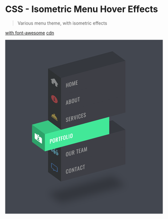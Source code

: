 # CSS - Isometric Menu Hover Effects

> Various menu theme, with isometric effects


[with font-awesome](https://fontawesome.com/?utm_source=cdnjs&utm_medium=cdnjs_link&utm_campaign=cdnjs_library)
[cdn](https://cdnjs.com/libraries/font-awesome)

![screenshot](Screenshot.png)
